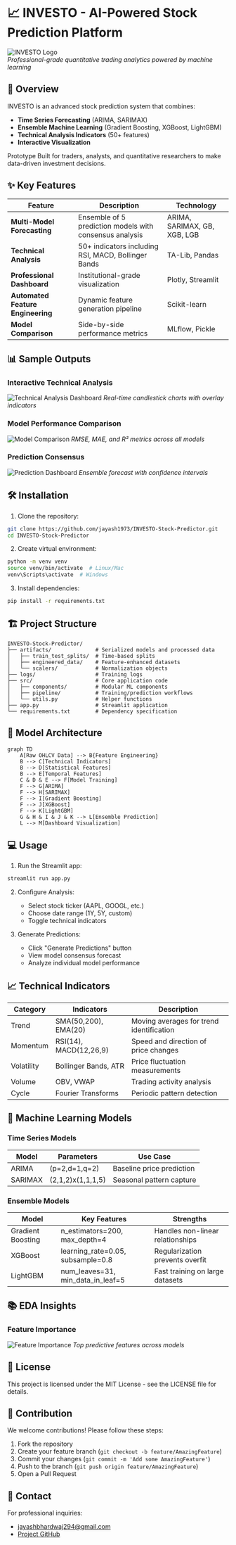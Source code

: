 # 📈 INVESTO - AI-Powered Stock Prediction Platform

![INVESTO Logo](docs/images/logo.jfif)  
*Professional-grade quantitative trading analytics powered by machine learning*

## 🚀 Overview

INVESTO is an advanced stock prediction system that combines:
- **Time Series Forecasting** (ARIMA, SARIMAX)
- **Ensemble Machine Learning** (Gradient Boosting, XGBoost, LightGBM)
- **Technical Analysis Indicators** (50+ features)
- **Interactive Visualization**

Prototype Built for traders, analysts, and quantitative researchers to make data-driven investment decisions.

## ✨ Key Features

| Feature | Description | Technology |
|---------|-------------|------------|
| **Multi-Model Forecasting** | Ensemble of 5 prediction models with consensus analysis | ARIMA, SARIMAX, GB, XGB, LGB |
| **Technical Analysis** | 50+ indicators including RSI, MACD, Bollinger Bands | TA-Lib, Pandas |
| **Professional Dashboard** | Institutional-grade visualization | Plotly, Streamlit |
| **Automated Feature Engineering** | Dynamic feature generation pipeline | Scikit-learn |
| **Model Comparison** | Side-by-side performance metrics | MLflow, Pickle |

## 📊 Sample Outputs

### Interactive Technical Analysis
![Technical Analysis Dashboard](docs/images/technical_analysis.png)
*Real-time candlestick charts with overlay indicators*

### Model Performance Comparison
![Model Comparison](docs/images/model_comparision.png)
*RMSE, MAE, and R² metrics across all models*

### Prediction Consensus
![Prediction Dashboard](docs/images/predictions.png)
*Ensemble forecast with confidence intervals*

## 🛠️ Installation

1. Clone the repository:
```bash
git clone https://github.com/jayash1973/INVESTO-Stock-Predictor.git
cd INVESTO-Stock-Predictor
```

2. Create virtual environment:
```bash
python -m venv venv
source venv/bin/activate  # Linux/Mac
venv\Scripts\activate  # Windows
```

3. Install dependencies:
```bash
pip install -r requirements.txt
```

## 🏗️ Project Structure
```
INVESTO-Stock-Predictor/
├── artifacts/              # Serialized models and processed data
│   ├── train_test_splits/  # Time-based splits
│   ├── engineered_data/    # Feature-enhanced datasets
│   └── scalers/            # Normalization objects
├── logs/                   # Training logs
├── src/                    # Core application code
│   ├── components/         # Modular ML components
│   ├── pipeline/           # Training/prediction workflows
│   └── utils.py            # Helper functions
├── app.py                  # Streamlit application
└── requirements.txt        # Dependency specification
```

## 🧠 Model Architecture
```mermaid
graph TD
    A[Raw OHLCV Data] --> B{Feature Engineering}
    B --> C[Technical Indicators]
    B --> D[Statistical Features]
    B --> E[Temporal Features]
    C & D & E --> F[Model Training]
    F --> G[ARIMA]
    F --> H[SARIMAX]
    F --> I[Gradient Boosting]
    F --> J[XGBoost]
    F --> K[LightGBM]
    G & H & I & J & K --> L[Ensemble Prediction]
    L --> M[Dashboard Visualization]
```

## 💻 Usage

1. Run the Streamlit app:
```bash
streamlit run app.py
```

2. Configure Analysis:
   - Select stock ticker (AAPL, GOOGL, etc.)
   - Choose date range (1Y, 5Y, custom)
   - Toggle technical indicators

3. Generate Predictions:
   - Click "Generate Predictions" button
   - View model consensus forecast
   - Analyze individual model performance

## 📈 Technical Indicators

| Category | Indicators | Description |
|----------|------------|-------------|
| Trend | SMA(50,200), EMA(20) | Moving averages for trend identification |
| Momentum | RSI(14), MACD(12,26,9) | Speed and direction of price changes |
| Volatility | Bollinger Bands, ATR | Price fluctuation measurements |
| Volume | OBV, VWAP | Trading activity analysis |
| Cycle | Fourier Transforms | Periodic pattern detection |

## 🤖 Machine Learning Models

### Time Series Models
| Model | Parameters | Use Case |
|-------|------------|----------|
| ARIMA | (p=2,d=1,q=2) | Baseline price prediction |
| SARIMAX | (2,1,2)x(1,1,1,5) | Seasonal pattern capture |

### Ensemble Models
| Model | Key Features | Strengths |
|-------|--------------|-----------|
| Gradient Boosting | n_estimators=200, max_depth=4 | Handles non-linear relationships |
| XGBoost | learning_rate=0.05, subsample=0.8 | Regularization prevents overfit |
| LightGBM | num_leaves=31, min_data_in_leaf=5 | Fast training on large datasets |

## 📚 EDA Insights

### Feature Importance
![Feature Importance](docs/images/freature_importance.png)
*Top predictive features across models*


## 📜 License
This project is licensed under the MIT License - see the LICENSE file for details.

## 🤝 Contribution
We welcome contributions! Please follow these steps:

1. Fork the repository
2. Create your feature branch (`git checkout -b feature/AmazingFeature`)
3. Commit your changes (`git commit -m 'Add some AmazingFeature'`)
4. Push to the branch (`git push origin feature/AmazingFeature`)
5. Open a Pull Request

## 📧 Contact
For professional inquiries:
- jayashbhardwaj294@gmail.com
- [Project GitHub](https://github.com/jayash1973/INVESTO-Stock-Predictor)
